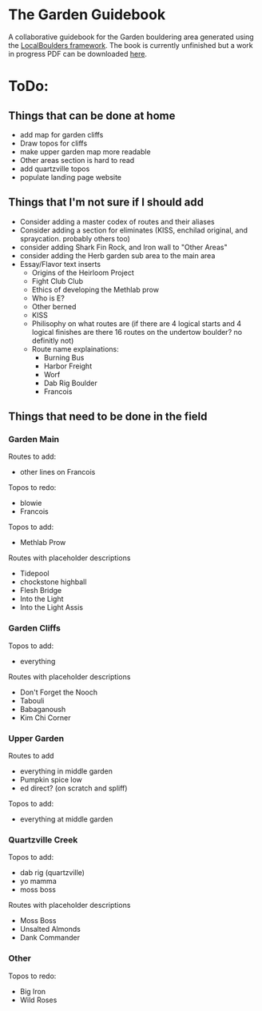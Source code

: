 # The Garden Guidebook
 A collaborative guidebook for the Garden bouldering area generated using the [LocalBoulders framework](https://github.com/AndrewChild/LocalBoulders). The book is currently unfinished but a work in progress PDF can be downloaded [here](https://github.com/AndrewChild/The-Garden-Guidebook/raw/main/guideBook.pdf).

# ToDo:
## Things that can be done at home
- add map for garden cliffs
- Draw topos for cliffs
- make upper garden map more readable
- Other areas section is hard to read
- add quartzville topos
- populate landing page website

## Things that I'm not sure if I should add
- Consider adding a master codex of routes and their aliases
- Consider adding a section for eliminates (KISS, enchilad original, and spraycation. probably others too)
- consider adding Shark Fin Rock, and Iron wall to "Other Areas"
- consider adding the Herb garden sub area to the main area
- Essay/Flavor text inserts
  - Origins of the Heirloom Project
  - Fight Club Club
  - Ethics of developing the Methlab prow
  - Who is E?
  - Other berned
  - KISS
  - Philisophy on what routes are (if there are 4 logical starts and 4 logical finishes are there 16 routes on the undertow boulder? no definitly not)
  - Route name explainations:
    - Burning Bus
	- Harbor Freight
	- Worf
	- Dab Rig Boulder
	- Francois

## Things that need to be done in the field

### Garden Main
Routes to add:
- other lines on Francois

Topos to redo:
- blowie
- Francois

Topos to add:
- Methlab Prow

Routes with placeholder descriptions
- Tidepool
- chockstone highball
- Flesh Bridge
- Into the Light
- Into the Light Assis

### Garden Cliffs
Topos to add:
- everything

Routes with placeholder descriptions
- Don't Forget the Nooch
- Tabouli
- Babaganoush
- Kim Chi Corner

### Upper Garden
Routes to add
- everything in middle garden
- Pumpkin spice low
- ed direct? (on scratch and spliff)

Topos to add:
- everything at middle garden

### Quartzville Creek
Topos to add:
- dab rig (quartzville)
- yo mamma
- moss boss

Routes with placeholder descriptions
- Moss Boss
- Unsalted Almonds
- Dank Commander

### Other
Topos to redo:
- Big Iron
- Wild Roses